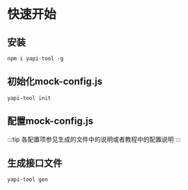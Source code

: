 # 快速开始

## 安装

```
npm i yapi-tool -g
```

## 初始化mock-config.js

```
yapi-tool init
```

## 配置mock-config.js

:::tip
各配置项参见生成的文件中的说明或者教程中的配置说明
:::

## 生成接口文件

```
yapi-tool gen
```


